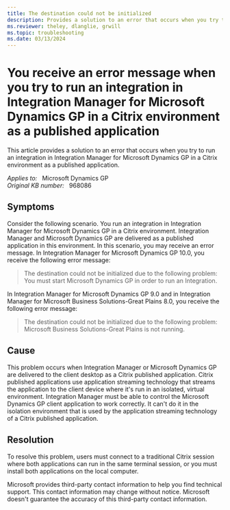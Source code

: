 ```yaml
---
title: The destination could not be initialized
description: Provides a solution to an error that occurs when you try to run an integration in Integration Manager for Microsoft Dynamics GP in a Citrix environment as a published application.
ms.reviewer: theley, dlanglie, grwill
ms.topic: troubleshooting
ms.date: 03/13/2024
---
```

# You receive an error message when you try to run an integration in Integration Manager for Microsoft Dynamics GP in a Citrix environment as a published application

This article provides a solution to an error that occurs when you try to run an integration in Integration Manager for Microsoft Dynamics GP in a Citrix environment as a published application.

_Applies to:_ &nbsp; Microsoft Dynamics GP  
_Original KB number:_ &nbsp; 968086

## Symptoms

Consider the following scenario. You run an integration in Integration Manager for Microsoft Dynamics GP in a Citrix environment. Integration Manager and Microsoft Dynamics GP are delivered as a published application in this environment. In this scenario, you may receive an error message. In Integration Manager for Microsoft Dynamics GP 10.0, you receive the following error message:

> The destination could not be initialized due to the following problem: You must start Microsoft Dynamics GP in order to run an Integration.

In Integration Manager for Microsoft Dynamics GP 9.0 and in Integration Manager for Microsoft Business Solutions-Great Plains 8.0, you receive the following error message:

> The destination could not be initialized due to the following problem: Microsoft Business Solutions-Great Plains is not running.

## Cause

This problem occurs when Integration Manager or Microsoft Dynamics GP are delivered to the client desktop as a Citrix published application. Citrix published applications use application streaming technology that streams the application to the client device where it's run in an isolated, virtual environment. Integration Manager must be able to control the Microsoft Dynamics GP client application to work correctly. It can't do it in the isolation environment that is used by the application streaming technology of a Citrix published application.

## Resolution

To resolve this problem, users must connect to a traditional Citrix session where both applications can run in the same terminal session, or you must install both applications on the local computer.

Microsoft provides third-party contact information to help you find technical support. This contact information may change without notice. Microsoft doesn't guarantee the accuracy of this third-party contact information.
